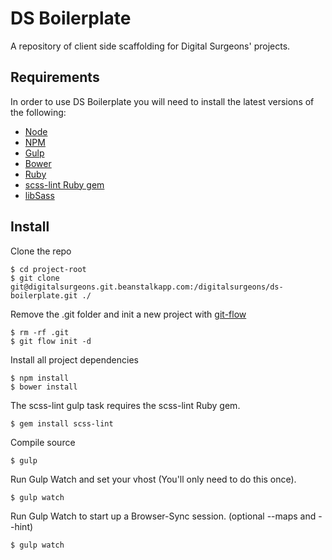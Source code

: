 # DS Boilerplate


A repository of client side scaffolding for Digital Surgeons' projects.

## Requirements

In order to use DS Boilerplate you will need to install the latest versions of the following:

- [Node](http://nodejs.org/)
- [NPM](https://www.npmjs.org/)
- [Gulp](http://gulpjs.com/)
- [Bower](http://bower.io/)
- [Ruby](https://www.ruby-lang.org/en/)
- [scss-lint Ruby gem](https://rubygems.org/gems/scss-lint/versions/0.35.0)
- [libSass](http://sass-lang.com/libsass)

## Install

Clone the repo

	$ cd project-root
	$ git clone git@digitalsurgeons.git.beanstalkapp.com:/digitalsurgeons/ds-boilerplate.git ./

Remove the .git folder and init a new project with [git-flow](http://nvie.com/posts/a-successful-git-branching-model/)

	$ rm -rf .git
	$ git flow init -d

Install all project dependencies

	$ npm install
	$ bower install

The scss-lint gulp task requires the scss-lint Ruby gem.

	$ gem install scss-lint

Compile source

	$ gulp

Run Gulp Watch and set your vhost (You'll only need to do this once).

	$ gulp watch

Run Gulp Watch to start up a Browser-Sync session. (optional --maps and --hint)

	$ gulp watch
